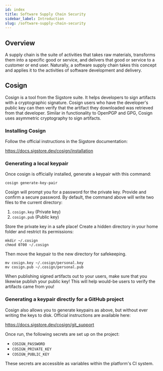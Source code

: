 ```yaml
---
id: index
title: Software Supply Chain Security
sidebar_label: Introduction
slug: /software-supply-chain-security
---
```


## Overview

A supply chain is the suite of activities that takes raw materials,
transforms them into a specific good or service,
and delivers that good or service to a customer or end user.
Naturally, a software supply chain takes this concept
and applies it to the activities of software development and delivery.

## Cosign

Cosign is a tool from the Sigstore suite.
It helps developers to sign artifacts with a cryptographic signature.
Cosign users who have the developer's public key can then verify that the
artifact they downloaded was retrieved from that developer.
Similar in functionality to OpenPGP and GPG,
Cosign uses asymmetric cryptography to sign artifacts.

### Installing Cosign

Follow the official instructions in the Sigstore documentation:

<https://docs.sigstore.dev/cosign/installation>

### Generating a local keypair

Once cosign is officially installed,
generate a keypair with this command:

    cosign generate-key-pair

Cosign will prompt you for a password for the private key.
Provide and confirm a secure password.
By default, the command above will write two files to the current directory:

1. `cosign.key` (Private key)
2. `cosign.pub` (Public key)

Store the private key in a safe place!
Create a hidden directory in your home folder and restrict its permissions:

    mkdir ~/.cosign
    chmod 0700 ~/.cosign

Then move the keypair to the new directory for safekeeping.

    mv cosign.key ~/.cosign/personal.key
    mv cosign.pub ~/.cosign/personal.pub

When publishing signed artifacts out to your users,
make sure that you likewise publish your public key!
This will help would-be users to verify the artifacts came from you!

### Generating a keypair directly for a GitHub project

Cosign also allows you to generate keypairs as above,
but without ever writing the keys to disk.
Official instructions are available here:

<https://docs.sigstore.dev/cosign/git_support>

Once run, the following secrets are set up on the project:

- `COSIGN_PASSWORD`
- `COSIGN_PRIVATE_KEY`
- `COSIGN_PUBLIC_KEY`

These secrets are accessible as variables within the platform's CI system.
